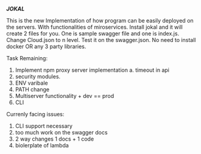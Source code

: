 
***JOKAL***

This is the new Implementation of how program can be easily deployed on the servers. With functionalities of miroservices.
Install jokal and it will create 2 files for you. One is sample swagger file and one is index.js.
Change Cloud.json to n level.
Test it on the swagger.json.
No need to install docker OR any 3 party libraries.


Task Remaining:
1. Implement npm proxy server implementation
    a. timeout in api
2. security modules.
3. ENV varibale
4. PATH change
5. Multiserver functionality + dev == prod
6. CLI

Currenly facing issues:
1. CLI support necessary
2. too much work on the swagger docs
3. 2 way changes 1 docs + 1 code
4. biolerplate of lambda


